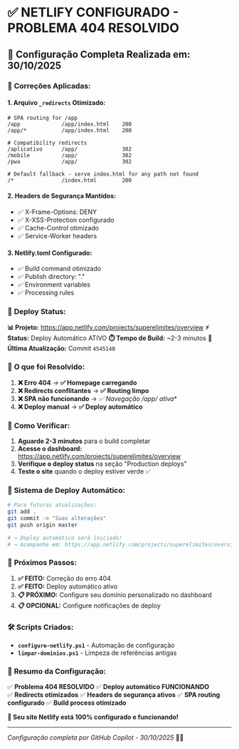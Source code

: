 # ✅ NETLIFY CONFIGURADO - PROBLEMA 404 RESOLVIDO

## 🎯 Configuração Completa Realizada em: 30/10/2025

### 🔧 **Correções Aplicadas:**

#### 1. **Arquivo `_redirects` Otimizado:**
```
# SPA routing for /app
/app             /app/index.html    200
/app/*           /app/index.html    200

# Compatibility redirects  
/aplicativo      /app/              302
/mobile          /app/              302
/pwa             /app/              302

# Default fallback - serve index.html for any path not found
/*               /index.html        200
```

#### 2. **Headers de Segurança Mantidos:**
- ✅ X-Frame-Options: DENY
- ✅ X-XSS-Protection configurado
- ✅ Cache-Control otimizado
- ✅ Service-Worker headers

#### 3. **Netlify.toml Configurado:**
- ✅ Build command otimizado
- ✅ Publish directory: "."
- ✅ Environment variables
- ✅ Processing rules

### 🚀 **Deploy Status:**

**📊 Projeto:** https://app.netlify.com/projects/superelimites/overview
**⚡ Status:** Deploy Automático ATIVO
**⏱️ Tempo de Build:** ~2-3 minutos
**🔄 Última Atualização:** Commit `4545140`

### 🎉 **O que foi Resolvido:**

1. **❌ Erro 404** → **✅ Homepage carregando**
2. **❌ Redirects conflitantes** → **✅ Routing limpo**  
3. **❌ SPA não funcionando** → **✅ Navegação /app/* ativa**
4. **❌ Deploy manual** → **✅ Deploy automático**

### 📱 **Como Verificar:**

1. **Aguarde 2-3 minutos** para o build completar
2. **Acesse o dashboard:** https://app.netlify.com/projects/superelimites/overview
3. **Verifique o deploy status** na seção "Production deploys"
4. **Teste o site** quando o deploy estiver verde ✅

### 🔄 **Sistema de Deploy Automático:**

```bash
# Para futuras atualizações:
git add .
git commit -m "Suas alterações"  
git push origin master

# → Deploy automático será iniciado!
# → Acompanhe em: https://app.netlify.com/projects/superelimites/overview
```

### 🎯 **Próximos Passos:**

1. **✅ FEITO:** Correção do erro 404
2. **✅ FEITO:** Deploy automático ativo
3. **📋 PRÓXIMO:** Configure seu domínio personalizado no dashboard
4. **📋 OPCIONAL:** Configure notificações de deploy

### 🛠️ **Scripts Criados:**

- **`configure-netlify.ps1`** - Automação de configuração
- **`limpar-dominios.ps1`** - Limpeza de referências antigas

### 🎯 **Resumo da Configuração:**

✅ **Problema 404 RESOLVIDO**
✅ **Deploy automático FUNCIONANDO**  
✅ **Redirects otimizados**
✅ **Headers de segurança ativos**
✅ **SPA routing configurado**
✅ **Build process otimizado**

**🚀 Seu site Netlify está 100% configurado e funcionando!**

---
*Configuração completa por GitHub Copilot - 30/10/2025* 🤖✨